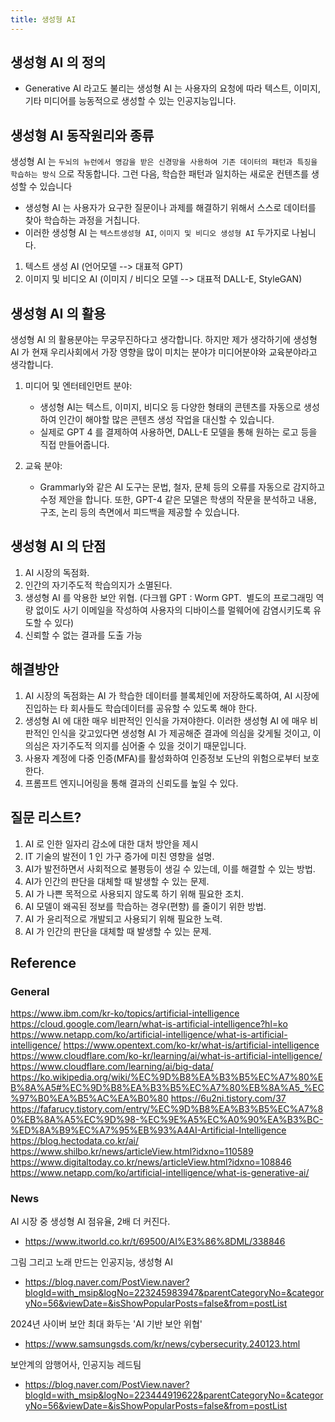 ```yaml
---
title: 생성형 AI
---
```

## 생성형 AI 의 정의
- Generative AI 라고도 불리는 생성형 AI 는 사용자의 요청에 따라 텍스트, 이미지, 기타 미디어를 능동적으로 생성할 수 있는 인공지능입니다.

## 생성형 AI 동작원리와  종류
생성형 AI 는 `두뇌의 뉴런에서 영감을 받은 신경망을 사용하여 기존 데이터의 패턴과 특징을 학습하는 방식` 으로 작동합니다. 그런 다음, 학습한 패턴과 일치하는 새로운 컨텐츠를 생성할 수 있습니다

 - 생성형 AI 는 사용자가 요구한 질문이나 과제를 해결하기 위해서 스스로 데이터를 찾아 학습하는 과정을 거칩니다.
 - 이러한 생성형 AI 는 `텍스트생성형 AI`, `이미지 및 비디오 생성형 AI` 두가지로 나뉨니다.

1. 텍스트 생성 AI (언어모델 --> 대표적 GPT)
2. 이미지 및 비디오 AI (이미지 / 비디오 모델 --> 대표적 DALL-E, StyleGAN)

## 생성형 AI 의 활용
생성형 AI 의 활용분야는 무궁무진하다고 생각합니다. 하지만 제가 생각하기에 생성형 AI 가 현재 우리사회에서 가장 영향을 많이 미치는 분야갸 미디어분야와 교육분야라고 생각합니다.

1. 미디어 및 엔터테인먼트 분야:
	- 생성형 AI는 텍스트, 이미지, 비디오 등 다양한 형태의 콘텐츠를 자동으로 생성하여 인간이 해야할 많은 콘텐츠 생성 작업을 대신할 수 있습니다.
	- 실제로 GPT 4 를 결제하여 사용하면, DALL-E 모델을 통해 원하는 로고 등을 직접 만들어줍니다.

2. 교육 분야:
	- Grammarly와 같은 AI 도구는 문법, 철자, 문체 등의 오류를 자동으로 감지하고 수정 제안을 합니다. 또한, GPT-4 같은 모델은 학생의 작문을 분석하고 내용, 구조, 논리 등의 측면에서 피드백을 제공할 수 있습니다.

## 생성형 AI 의 단점
1. AI 시장의 독점화.
2. 인간의 자기주도적 학습의지가 소멸된다.
3. 생성형 AI 를 악용한 보안 위협. (다크웹 GPT : Worm GPT.  별도의 프로그래밍 역량 없이도 사기 이메일을 작성하여 사용자의 디바이스를 멀웨어에 감염시키도록 유도할 수 있다)
4. 신뢰할 수 없는 결과를 도출 가능

## 해결방안
1. AI 시장의 독점화는 AI 가 학습한 데이터를 블록체인에 저장하도록하여, AI 시장에 진입하는 타 회사들도 학습데이터를 공유할 수 있도록 해야 한다.
2. 생성형 AI 에 대한 매우 비판적인 인식을 가져야한다. 이러한 생성형 AI 에 매우 비판적인 인식을 갖고있다면 생성형 AI 가 제공해준 결과에 의심을 갖게될 것이고, 이 의심은 자기주도적 의지를 심어줄 수 있을 것이기 때문입니다.
3. 사용자 계정에 다중 인증(MFA)를 활성화하여 인증정보 도난의 위험으로부터 보호한다.
4. 프롬프트 엔지니어링을 통해 결과의 신뢰도를 높일 수 있다.

## 질문 리스트?
1. AI 로 인한 일자리 감소에 대한 대처 방안을 제시
2. IT 기술의 발전이 1 인 가구 증가에 미친 영향을 설명.
3. AI가 발전하면서 사회적으로 불평등이 생길 수 있는데, 이를 해결할 수 있는 방법.
4. AI가 인간의 판단을 대체할 때 발생할 수 있는 문제.
5. AI 가 나쁜 목적으로 사용되지 않도록 하기 위해 필요한 조치.
6. AI 모델이 왜곡된 정보를 학습하는 경우(편향) 를 줄이기 위한 방법.
7. AI 가 윤리적으로 개발되고 사용되기 위해 필요한 노력.
8. AI 가 인간의 판단을 대체할 때 발생할 수 있는 문제.


## Reference
### General
https://www.ibm.com/kr-ko/topics/artificial-intelligence
https://cloud.google.com/learn/what-is-artificial-intelligence?hl=ko
https://www.netapp.com/ko/artificial-intelligence/what-is-artificial-intelligence/
https://www.opentext.com/ko-kr/what-is/artificial-intelligence
https://www.cloudflare.com/ko-kr/learning/ai/what-is-artificial-intelligence/
https://www.cloudflare.com/learning/ai/big-data/
https://ko.wikipedia.org/wiki/%EC%9D%B8%EA%B3%B5%EC%A7%80%EB%8A%A5#%EC%9D%B8%EA%B3%B5%EC%A7%80%EB%8A%A5_%EC%97%B0%EA%B5%AC%EA%B0%80
https://6u2ni.tistory.com/37
https://fafarucy.tistory.com/entry/%EC%9D%B8%EA%B3%B5%EC%A7%80%EB%8A%A5%EC%9D%98-%EC%9E%A5%EC%A0%90%EA%B3%BC-%ED%8A%B9%EC%A7%95%EB%93%A4AI-Artificial-Intelligence
https://blog.hectodata.co.kr/ai/
https://www.shilbo.kr/news/articleView.html?idxno=110589
https://www.digitaltoday.co.kr/news/articleView.html?idxno=108846
https://www.netapp.com/ko/artificial-intelligence/what-is-generative-ai/

### News
AI 시장 중 생성형 AI 점유율, 2배 더 커진다.
- https://www.itworld.co.kr/t/69500/AI%E3%86%8DML/338846

그림 그리고 노래 만드는 인공지능, 생성형 AI
- https://blog.naver.com/PostView.naver?blogId=with_msip&logNo=223245983947&parentCategoryNo=&categoryNo=56&viewDate=&isShowPopularPosts=false&from=postList

2024년 사이버 보안 최대 화두는 'AI 기반 보안 위협'
- https://www.samsungsds.com/kr/news/cybersecurity.240123.html

보안계의 암행어사, 인공지능 레드팀
- https://blog.naver.com/PostView.naver?blogId=with_msip&logNo=223444919622&parentCategoryNo=&categoryNo=56&viewDate=&isShowPopularPosts=false&from=postList
